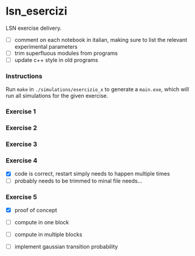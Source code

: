 # lsn_esercizi

LSN exercise delivery.

- [ ] comment on each notebook in italian, making sure to list the relevant experimental parameters
- [ ] trim superfluous modules from programs
- [ ] update c++ style in old programs

### Instructions

Run `make` in `./simulations/esercizio_x` to generate a `main.exe`, which will run all simulations for the given exercise.

### Exercise 1

### Exercise 2

### Exercise 3

### Exercise 4

- [x] code is correct, restart simply needs to happen multiple times
- [ ] probably needs to be trimmed to minal file needs...

### Exercise 5

- [x] proof of concept
- [ ] compute <r> in one block
- [ ] compute <r> in multiple blocks
- [ ] implement gaussian transition probability

